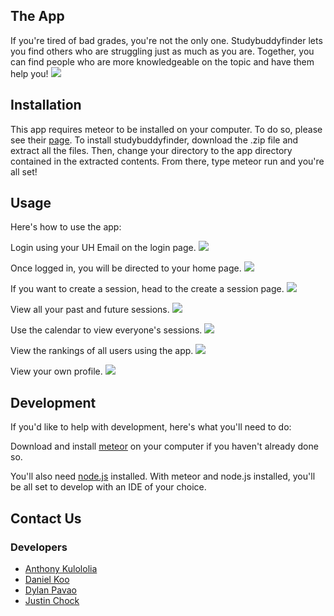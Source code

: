 ## The App
If you're tired of bad grades, you're not the only one. Studybuddyfinder lets you find others who are struggling just as much as you are. Together, you can find people who are more knowledgeable on the topic and have them help you!
<img src="images/landing-page.png">

## Installation
This app requires meteor to be installed on your computer. To do so, please see their <a href="https://www.meteor.com/">page</a>.
To install studybuddyfinder, download the .zip file and extract all the files. Then, change your directory to the app directory contained in the extracted contents. From there, type meteor run and you're all set!

## Usage
Here's how to use the app:

Login using your UH Email on the login page.
<img src="images/login-page.png">

Once logged in, you will be directed to your home page.
<img src="images/home.png">

If you want to create a session, head to the create a session page.
<img src="images/create-sessions.png">

View all your past and future sessions.
<img src="images/sessions.png">

Use the calendar to view everyone's sessions.
<img src="images/calendar.png">

View the rankings of all users using the app.
<img src="images/rankings.png">

View your own profile.
<img src="images/profile.png">


## Development
If you'd like to help with development, here's what you'll need to do:
<p>Download and install <a href="https://www.meteor.com/">meteor</a> on your computer if you haven't already done so.</p>
<p>You'll also need <a href="https://nodejs.org/en/">node.js</a> installed. With meteor and node.js installed, you'll be all set to develop with an IDE of your choice.</p>

## Contact Us
### Developers
- <a href="https://github.com/akuloloia">Anthony Kulololia</a>
- <a href="https://github.com/dankoo">Daniel Koo</a>
- <a href="https://github.com/dylanpavao">Dylan Pavao</a>
- <a href="https://github.com/jchock">Justin Chock</a>
